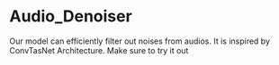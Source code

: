 # Audio_Denoiser
Our model can efficiently filter out noises from audios. It is inspired by ConvTasNet Architecture. Make sure to try it out
